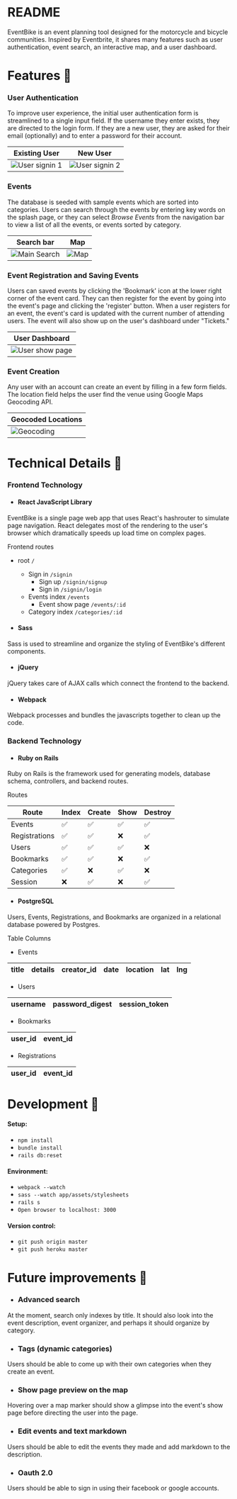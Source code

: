 # README 

EventBike is an event planning tool designed for the motorcycle and bicycle communities. Inspired by Eventbrite, it shares many features such as user authentication, event search, an interactive map, and a user dashboard. 

# Features :bicyclist:

### User Authentication

To improve user experience, the initial user authentication form is streamlined to a single input field. If the username they enter exists, they are directed to the login form. If they are a new user, they are asked for their email (optionally) and to enter a password for their account. 

| Existing User | New User | 
| ------------- | -------- |
| ![User signin 1](https://media.giphy.com/media/3o6fIXGLPUNbG5BC12/giphy.gif) | ![User signin 2](https://media.giphy.com/media/xT0xeCMXhzeOicp2Io/giphy.gif) |

### Events

The database is seeded with sample events which are sorted into categories. Users can search through the events by entering key words on the splash page, or they can select *Browse Events* from the navigation bar to view a list of all the events, or events sorted by category. 

| Search bar | Map | 
| ---------- | --- |
| ![Main Search](https://media.giphy.com/media/xT0xeJ1TXwuZKHUrSg/giphy.gif) | ![Map](https://media.giphy.com/media/3o6fJcbRMUoIlp26VW/giphy.gif) |


### Event Registration and Saving Events 

Users can saved events by clicking the 'Bookmark' icon at the lower right corner of the event card. They can then register for the event by going into the event's page and clicking the 'register' button. When a user registers for an event, the event's card is updated with the current number of attending users. The event will also show up on the user's dashboard under "Tickets." 

| User Dashboard |
| --------------- |
| ![User show page](https://media.giphy.com/media/l4Ep4I7DDZw1PWLiE/giphy.gif) |


### Event Creation

Any user with an account can create an event by filling in a few form fields. The location field helps the user find the venue using Google Maps Geocoding API. 

| Geocoded Locations |
| ------------------ |
| ![Geocoding](https://media.giphy.com/media/xT0xeqrUVqFASK0DnO/giphy.gif) |


# Technical Details :wrench:

### Frontend Technology 

+ #### React JavaScript Library

EventBike is a single page web app that uses React's hashrouter to simulate page navigation. React delegates most of the rendering to the user's browser which dramatically speeds up load time on complex pages. 

Frontend routes 

+ root `/`
  * Sign in `/signin`
    - Sign up `/signin/signup`
    - Sign in `/signin/login`
  * Events index `/events`
    - Event show page `/events/:id`
  * Category index `/categories/:id`
    
    

+ #### Sass

Sass is used to streamline and organize the styling of EventBike's different components. 

+ #### jQuery

jQuery takes care of AJAX calls which connect the frontend to the backend. 

+ #### Webpack

Webpack processes and bundles the javascripts together to clean up the code.


### Backend Technology


+ #### Ruby on Rails 

Ruby on Rails is the framework used for generating models, database schema, controllers, and backend routes. 

Routes 

| Route | Index              | Create | Show | Destroy |  
| ----- | ------------------ | ------ | ---- | ------- | 
| Events| :white_check_mark: | :white_check_mark: | :white_check_mark: | :white_check_mark: |
| Registrations | :white_check_mark: | :white_check_mark: | :x: | :white_check_mark: |
| Users | :white_check_mark: | :white_check_mark: | :white_check_mark: | :x: |
| Bookmarks | :white_check_mark: | :white_check_mark: | :x: | :white_check_mark: |
| Categories | :white_check_mark: | :x: | :white_check_mark: | :x: |
| Session | :x: | :white_check_mark: | :x: | :white_check_mark: |

+ #### PostgreSQL

Users, Events, Registrations, and Bookmarks are organized in a relational database powered by Postgres. 

Table Columns

+ Events

| title | details | creator_id | date | location | lat | lng |
| --- | --- | --- | --- | --- | --- | --- |

+ Users 

| username | password_digest | session_token |
| --- | --- | --- |

+ Bookmarks  

| user_id | event_id |
| --- | --- |

+ Registrations 

| user_id | event_id |
| --- | --- |

# Development :electric_plug:

#### Setup:
+ `npm install`
+ `bundle install`
+ `rails db:reset`

#### Environment:
+ `webpack --watch`
+ `sass --watch app/assets/stylesheets`
+ `rails s`
+ `Open browser to localhost: 3000`


#### Version control:
+ `git push origin master`
+ `git push heroku master` 


# Future improvements :checkered_flag:

+ ### Advanced search 
At the moment, search only indexes by title. It should also look into the event description, event organizer, and perhaps it should organize by category.

+ ### Tags (dynamic categories)
Users should be able to come up with their own categories when they create an event. 

+ ### Show page preview on the map
Hovering over a map marker should show a glimpse into the event's show page before directing the user into the page. 

+ ### Edit events and text markdown 
Users should be able to edit the events they made and add markdown to the description.

+ ### Oauth 2.0 
Users should be able to sign in using their facebook or google accounts. 

